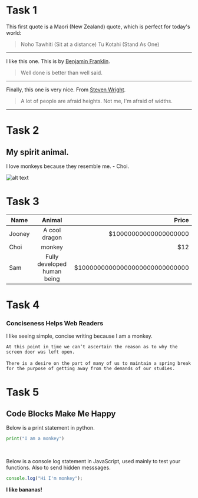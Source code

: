 # Task 1
This first quote is a Maori (New Zealand) quote, which is perfect for today's world: 

> Noho Tawhiti (Sit at a distance) Tu Kotahi (Stand As One)

<hr>

I like this one. This is by [Benjamin Franklin](https://www.brainyquote.com/quotes/benjamin_franklin_103731?src=t_motivational).

> Well done is better than well said.

<hr>

Finally, this one is very nice. From [Steven Wright](https://www.brainyquote.com/quotes/steven_wright_102705?src=t_fitness).

> A lot of people are afraid heights. Not me, I'm afraid of widths.

<hr>

# Task 2
## My spirit animal.

I love monkeys because they resemble me. - Choi.

![alt text](https://s3.amazonaws.com/spectrumnews-web-assets/wp-content/uploads/2018/11/13154625/20181112-SHANK3monkey-844.jpg "Me")

# Task 3

| Name          | Animal        | Price |
| ------------- |:-------------:| -----:|
| Jooney        | A cool dragon                    | $10000000000000000000 |
| Choi          | monkey                           |   $12 |
| Sam           | Fully developed human being      |    $10000000000000000000000000000 |

# Task 4
### Conciseness Helps Web Readers
I like seeing simple, concise writing because I am a monkey.

`At this point in time we can’t ascertain the reason as to why the screen door was left open.` <br><br>
`There is a desire on the part of many of us to maintain a spring break for the purpose of getting away from the demands of our studies.`

# Task 5
## Code Blocks Make Me Happy

Below is a print statement in python.

```python
print("I am a monkey")
```

<br>

Below is a console log statement in JavaScript, used mainly to test your functions. Also to send hidden messsages.

```javascript
console.log("Hi I'm monkey");
```

<b>I like bananas!</b>
